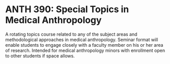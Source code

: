 # ANTH 390: Special Topics in Medical Anthropology

A rotating topics course related to any of the subject areas and methodological approaches in medical anthropology. Seminar format will enable students to engage closely with a faculty member on his or her area of research. Intended for medical anthropology minors with enrollment open to other students if space allows.